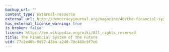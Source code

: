 ```yaml
---
backup_url: ''
content_type: external-resource
external_url: http://democracyjournal.org/magazine/40/the-financial-system-of-the-future/
has_external_license_warning: true
is_broken: false
license: https://en.wikipedia.org/wiki/All_rights_reserved
title: The Financial System of the Future
uid: 77c2e40b-5d97-438a-a240-70c408c9f7e6
---
```


